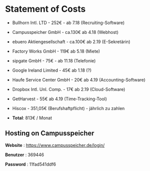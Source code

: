 <!-- TITLE: Statement Of Costs -->
<!-- SUBTITLE: A quick summary of Statement Of Costs -->

# Statement of Costs

* Bullhorn Intl. LTD - 252€ - ab 7.18 (Recruiting-Software)
* Campusspeicher GmbH - ca.130€ ab 4.18 (Webhost)
* ebuero Aktiengesellschaft - ca.100€ ab 2.19 (E-Sekretärin)
* Factory Works GmbH - 119€ ab 5.18 (Miete)
* sipgate GmbH - 75€ - ab 11.18 (Telefonie)
* Google Ireland Limited - 45€ ab 1.18 (?)
* Haufe Service Center GmbH - 20€ ab 4.19 (Accounting-Software)
* Dropbox Intl. Unl. Comp. - 17€ ab 2.19 (Cloud-Software)
* GetHarvest - 55€ ab 4.19 (Time-Tracking-Tool)


* Hiscox - 351,05€ (Berufshaftpflicht) - jährlich zu zahlen

* **Total**: 813€ / Monat


## Hosting on Campusspeicher

**Website** : https://www.campusspeicher.de/login/

**Benutzer** : 369446

**Password** : 11fad541ddf6 
